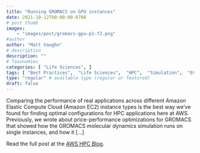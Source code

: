 ```yaml
---
title: "Running GROMACS on GPU instances"
date: 2021-10-12T00:00:00-0700
# post thumb
images:
    - "images/post/gromacs-gpu-p1-f2.png"
#author
author: "Matt Vaughn"
# description
description: ""
# Taxonomies
categories: [ "Life Sciences", ]
tags: [ "Best Practices",  "Life Sciences",  "HPC",  "Simulation",  "EC2",  "hpcblog", ]
type: "regular" # available type (regular or featured)
draft: false
---
```


Comparing the performance of real applications across different Amazon Elastic Compute Cloud (Amazon EC2) instance types is the best way we’ve found for finding optimal configurations for HPC applications here at AWS. Previously, we wrote about price-performance optimizations for GROMACS that showed how the GROMACS molecular dynamics simulation runs on single instances, and how it […]

Read the full post at the [AWS HPC Blog](https://aws.amazon.com/blogs/hpc/running-gromacs-on-gpu-instances/).
